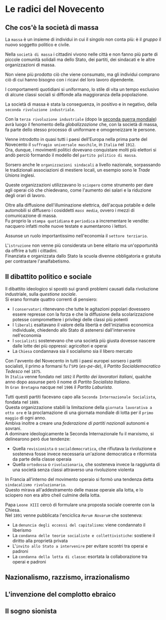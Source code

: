 # Le radici del Novecento

## Che cos'è la società di massa

La `massa` è un insieme di individui in cui il singolo non conta più: è il *gruppo* il nuovo soggetto politico e civile.

Nella `società di massa` i cittadini vivono nelle città e non fanno più parte di piccole comunità solidali ma dello Stato, dei partiti, dei sindacati e le altre organizzazioni di massa.

Non viene più prodotto ciò che viene consumato, ma gli individui comprano ciò di cui hanno bisogno con i ricavi del loro lavoro dipendente.

I comportamenti quotidiani si uniformano, lo stile di vita un tempo esclusivo di alcune classi sociali si diffonde alla maggioranza della popolazione.

La società di massa è stata la conseguenza, in positivo e in negativo, della `seconda rivoluzione industriale`.

Con la `terza rivoluzione industriale` (dopo la [seconda guerra mondiale][seconda-guerra-mondiale]) avrà luogo il fenomento della *globalizzazione* che, con la società di massa, fa parte dello stesso processo di uniformare e omogeneizzare le persone.

Venne introdotto in quasi tutti i paesi dell'Europa nella prima parte del Novecento il `suffragio universale maschile`, in `Italia` nel `1912`.\
Ora, dunque, i movimenti politici dovevano conquistare molti più elettori si andò perciò formando il modello del `partito politico di massa`.

Sorsero anche le `organizzazioni sindacali` a livello nazionale, sorpassando le tradizionali associazioni di mestiere locali, un esempio sono le *Trade Unions* inglesi.

Queste organizzazioni utilizzavano lo `sciopero` come strumento per dare agli operai ciò che chiedevano, come l'aumento dei salari e la riduzione degli orari di lavoro.

Oltre alla diffusione dell'illuminazione elettrica, dell'acqua potabile e delle automobili si diffusero i cosiddetti *`mass media`*, ovvero i mezzi di comunicazione di massa.\
Fu proprio la `stampa quotidiana` e `periodica` a incrementare le vendite: nacquero infatti molte nuove testate e aumentarono i lettori.

Assunse un ruolo importantissimo nell'economia il `settore terziario`.

L'`istruzione` non venne più considerata un bene elitario ma un'opportunità da offrire a tutti i cittadini.\
Finanziata e organizzata dallo Stato la scuola divenne obbligatoria e gratuita per contrastare l'analfabetismo.

## Il dibattito politico e sociale

Il dibattito ideologico si spostò sui grandi problemi causati dalla rivoluzione industriale, sulla *questione sociale*.\
Si erano formate quattro correnti di pensiero:
- I `conservatori` ritenevano che tutte le agitazioni popolari dovessero essere represse con la forza e che la diffusione della scolarizzazione potesse compromettere i privilegi delle classi più potenti
- I `liberali` esaltavano il valore della libertà e dell'iniziativa economica individuale, chiedendo allo Stato di astenersi dall'intervenire nell'economia
- I `socialisti` sostenevano che una società più giusta dovesse nascere dalle lotte dei più oppressi: agricoltori e operai
- La `Chiesa` condannava sia il socialismo sia il libero mercato

Con l'avvento del Novecento in tutti i paesi europei sorsero i partiti socialisti, il primo a formarsi fu l'`SPD` (*es-pe-de*), il *Partito Socialdemocratico Tedesco* nel `1875`.\
In `Italia` venne fondato nel `1892` il *Partito dei lavoratori italiani*, qualche anno dopo assunse però il nome di *Partito Socialista Italiano*.\
In `Gran Bretagna` nacque nel `1906` il *Partito Laburista*.

Tutti questi partiti facevano capo alla `Seconda Internazionale Socialista`, fondata nel `1889`.\
Questa organizzazione stabilì la limitazione della `giornata lavorativa a otto ore` e la proclamazione di una giornata mondiale di lotta per il `primo maggio` di ogni anno.\
Ambiva inoltre a creare una *federazione di partiti nazionali* autonomi e sovrani.\
A dominare ideologicamente la Seconda Internazionale fu il marxismo, si delinearono però due tendenze:
- Quella `revisionista` o `socialdemocratica`, che rifiutava la rivoluzione e sosteneva fosse invece necessaria un'azione democratica e riformista da parte della classe operaia
- Quella `ortodossa` o `rivoluzionaria`, che sosteneva invece la raggiunta di una società senza classi attraverso una rivoluzione violenta

In Francia all'interno del movimento operaio si formò una tendenza detta `sindacalismo rivoluzionario`.\
Questo mirava all'addestramento delle masse operaie alla lotta, e lo sciopero non era altro cheil culmine della lotta.

Papa `Leone XIII` cercò di formulare una proposta sociale coerente con la Chiesa.\
Nel `1891` venne pubblicata l'enciclica *`Rerum Novarum`* che sosteneva:
- La `denuncia degli eccessi del capitalismo`: viene condannato il liberismo
- La `condanna delle teorie socialiste e collettivistiche`: sostiene il diritto alla proprietà privata
- L'`invito allo Stato a intervenire` per evitare scontri tra operai e padroni
- La `condanna della lotta di classe`: esortata la collaborazione tra operai e padroni

## Nazionalismo, razzismo, irrazionalismo

## L'invenzione del complotto ebraico

## Il sogno sionista

[seconda-guerra-mondiale]: La-seconda-guerra-mondiale.md

